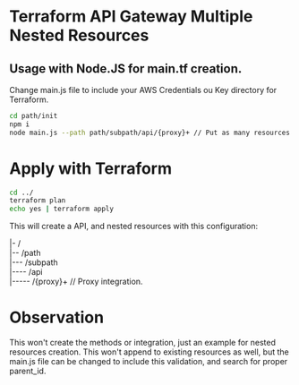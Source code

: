 # Terraform API Gateway Multiple Nested Resources

## Usage with Node.JS for main.tf creation.

 Change main.js file to include your AWS Credentials ou Key directory for Terraform.
```sh
cd path/init
npm i
node main.js --path path/subpath/api/{proxy}+ // Put as many resources as you wish.
```


# Apply with Terraform
```sh
cd ../
terraform plan
echo yes | terraform apply
```

This will create a API, and nested resources with this configuration:

|- /
<br/>
|-- /path
<br/>
|--- /subpath
<br/>
|---- /api
<br/>
|----- /{proxy}+ // Proxy integration.



# Observation
This won't create the methods or integration, just an example for nested resources creation.
This won't append to existing resources as well, but the main.js file can be changed to include this validation, and search for proper parent_id.
